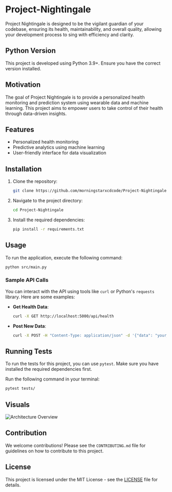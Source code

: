 # Project-Nightingale

Project Nightingale is designed to be the vigilant guardian of your codebase, ensuring its health, maintainability, and overall quality, allowing your development process to sing with efficiency and clarity.

## Python Version

This project is developed using Python 3.9+. Ensure you have the correct version installed.

## Motivation

The goal of Project Nightingale is to provide a personalized health monitoring and prediction system using wearable data and machine learning. This project aims to empower users to take control of their health through data-driven insights.

## Features

- Personalized health monitoring
- Predictive analytics using machine learning
- User-friendly interface for data visualization

## Installation

1. Clone the repository:

   ```bash
   git clone https://github.com/morningstarxcdcode/Project-Nightingale.git
   ```

2. Navigate to the project directory:

   ```bash
   cd Project-Nightingale
   ```

3. Install the required dependencies:

   ```bash
   pip install -r requirements.txt
   ```

## Usage

To run the application, execute the following command:

```bash
python src/main.py
```

### Sample API Calls

You can interact with the API using tools like `curl` or Python's `requests` library. Here are some examples:

- **Get Health Data**:

  ```bash
  curl -X GET http://localhost:5000/api/health
  ```

- **Post New Data**:

  ```bash
  curl -X POST -H "Content-Type: application/json" -d '{"data": "your_data_here"}' http://localhost:5000/api/data
  ```

## Running Tests

To run the tests for this project, you can use `pytest`. Make sure you have installed the required dependencies first.

Run the following command in your terminal:

```bash
pytest tests/
```

## Visuals

![Architecture Overview](path_to_architecture_diagram.png)

## Contribution

We welcome contributions! Please see the `CONTRIBUTING.md` file for guidelines on how to contribute to this project.

## License

This project is licensed under the MIT License - see the [LICENSE](LICENSE) file for details.
